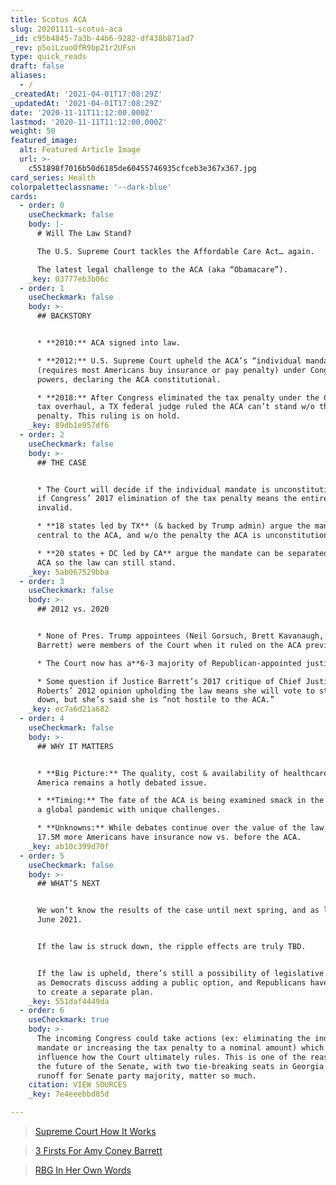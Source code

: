 ```yaml
---
title: Scotus ACA
slug: 20201111-scotus-aca
_id: c95b4845-7a3b-44b6-9282-df438b871ad7
_rev: p5oiLzuoOfR9bp21r2UFsn
type: quick_reads
draft: false
aliases:
  - /
_createdAt: '2021-04-01T17:08:29Z'
_updatedAt: '2021-04-01T17:08:29Z'
date: '2020-11-11T11:12:00.000Z'
lastmod: '2020-11-11T11:12:00.000Z'
weight: 50
featured_image:
  alt: Featured Article Image
  url: >-
    c551898f7016b50d6185de60455746935cfceb3e367x367.jpg
card_series: Health
colorpaletteclassname: '--dark-blue'
cards:
  - order: 0
    useCheckmark: false
    body: |-
      # Will The Law Stand?

      The U.S. Supreme Court tackles the Affordable Care Act… again.

      The latest legal challenge to the ACA (aka “Obamacare”).
    _key: 03777eb3b06c
  - order: 1
    useCheckmark: false
    body: >-
      ## BACKSTORY


      * **2010:** ACA signed into law.

      * **2012:** U.S. Supreme Court upheld the ACA’s “individual mandate”
      (requires most Americans buy insurance or pay penalty) under Congress’ tax
      powers, declaring the ACA constitutional.

      * **2018:** After Congress eliminated the tax penalty under the GOP’s 2017
      tax overhaul, a TX federal judge ruled the ACA can’t stand w/o the tax
      penalty. This ruling is on hold.
    _key: 89db1e957df6
  - order: 2
    useCheckmark: false
    body: >-
      ## THE CASE


      * The Court will decide if the individual mandate is unconstitutional and
      if Congress’ 2017 elimination of the tax penalty means the entire ACA is
      invalid.

      * **18 states led by TX** (& backed by Trump admin) argue the mandate is
      central to the ACA, and w/o the penalty the ACA is unconstitutional.

      * **20 states + DC led by CA** argue the mandate can be separated from the
      ACA so the law can still stand.
    _key: 5ab067529bba
  - order: 3
    useCheckmark: false
    body: >-
      ## 2012 vs. 2020


      * None of Pres. Trump appointees (Neil Gorsuch, Brett Kavanaugh, Amy Coney
      Barrett) were members of the Court when it ruled on the ACA previously.

      * The Court now has a**6-3 majority of Republican-appointed justices**.

      * Some question if Justice Barrett’s 2017 critique of Chief Justice John
      Roberts’ 2012 opinion upholding the law means she will vote to strike it
      down, but she’s said she is “not hostile to the ACA.”
    _key: ec7a6d21a682
  - order: 4
    useCheckmark: false
    body: >-
      ## WHY IT MATTERS


      * **Big Picture:** The quality, cost & availability of healthcare in
      America remains a hotly debated issue.

      * **Timing:** The fate of the ACA is being examined smack in the middle of
      a global pandemic with unique challenges.

      * **Unknowns:** While debates continue over the value of the law, roughly
      17.5M more Americans have insurance now vs. before the ACA.
    _key: ab10c399d70f
  - order: 5
    useCheckmark: false
    body: >-
      ## WHAT’S NEXT


      We won’t know the results of the case until next spring, and as late as
      June 2021.


      If the law is struck down, the ripple effects are truly TBD.


      If the law is upheld, there’s still a possibility of legislative changes
      as Democrats discuss adding a public option, and Republicans have promised
      to create a separate plan.
    _key: 551daf4449da
  - order: 6
    useCheckmark: true
    body: >-
      The incoming Congress could take actions (ex: eliminating the individual
      mandate or increasing the tax penalty to a nominal amount) which would
      influence how the Court ultimately rules. This is one of the reasons why
      the future of the Senate, with two tie-breaking seats in Georgia in a
      runoff for Senate party majority, matter so much.
    citation: VIEW SOURCES
    _key: 7e4eeebbd85d

---
```

> [Supreme Court How It Works](https://smarthernews.com/supreme-court-how-it-works/)





> [3 Firsts For Amy Coney Barrett](https://smarthernews.com/3-firsts-for-justice-barrett/)





> [RBG In Her Own Words](https://smarthernews.com/rbg-in-her-own-words/)